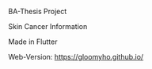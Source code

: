 BA-Thesis Project

Skin Cancer Information

Made in Flutter

Web-Version: https://gloomyho.github.io/
